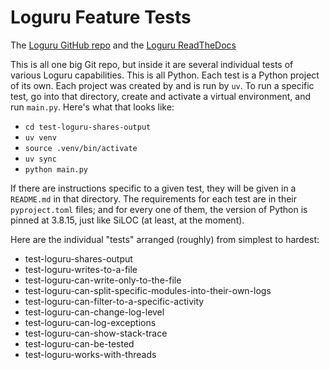 # Loguru Feature Tests

The [Loguru GitHub repo](git@github.com:Delgan/loguru.git) and the
[Loguru ReadTheDocs](https://loguru.readthedocs.io/en/stable/overview.html)

This is all one big Git repo, but inside it are several individual tests of various Loguru capabilities. This is all
Python. Each test is a Python project of its own. Each project was created by and is run by `uv`. To run a specific
test, go into that directory, create and activate a virtual environment, and run `main.py`. Here's what that looks like:

- `cd test-loguru-shares-output`
- `uv venv`
- `source .venv/bin/activate`
- `uv sync`
- `python main.py`

If there are instructions specific to a given test, they will be given in a `README.md` in that directory. The
requirements for each test are in their `pyproject.toml` files; and for every one of them, the version of Python is
pinned at 3.8.15, just like SiLOC (at least, at the moment).

Here are the individual "tests" arranged (roughly) from simplest to hardest:

- test-loguru-shares-output
- test-loguru-writes-to-a-file
- test-loguru-can-write-only-to-the-file
- test-loguru-can-split-specific-modules-into-their-own-logs
- test-loguru-can-filter-to-a-specific-activity
- test-loguru-can-change-log-level
- test-loguru-can-log-exceptions
- test-loguru-can-show-stack-trace
- test-loguru-can-be-tested
- test-loguru-works-with-threads
